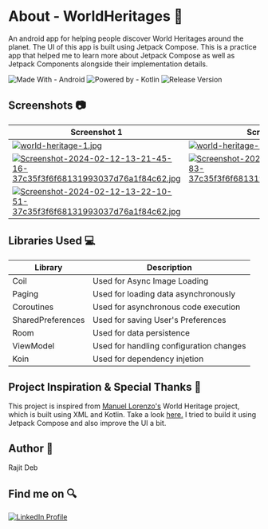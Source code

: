 # About - WorldHeritages 🌟
An android app for helping people discover W​orld Heritages​ around the planet. The UI of this app is built using Jetpack Compose. This is a practice app that helped me to learn more about Jetpack Compose as well as Jetpack Components alongside their implementation details.

![Made With - Android](https://img.shields.io/badge/Made_With-Android-2ea44f?logo=android)
![Powered by - Kotlin](https://img.shields.io/badge/Powered_by-Kotlin-B322E9)
![Release Version](https://img.shields.io/badge/release-v1.0.0-blue)

## Screenshots 📷
| Screenshot 1 | Screenshot 2 | Screenshot 3 (v2)                                                                                              |
| ------------ | ------------ |----------------------------------------------------------------------------------------------------------------|
|[![world-heritage-1.jpg](https://i.postimg.cc/Fs4CtsKb/world-heritage-1.jpg)](https://postimg.cc/vD0tfyfD) | [![world-heritage-2.jpg](https://i.postimg.cc/TPzqrCLj/world-heritage-2.jpg)](https://postimg.cc/gwKZpyKr) | [![world-heritage-1v2.jpg](https://i.postimg.cc/PJF1chwn/world-heritage-1v2.jpg)](https://postimg.cc/xNMkJw56) |
| [![Screenshot-2024-02-12-13-21-45-16-37c35f3f6f68131993037d76a1f84c62.jpg](https://i.postimg.cc/MG6dXq4m/Screenshot-2024-02-12-13-21-45-16-37c35f3f6f68131993037d76a1f84c62.jpg)](https://postimg.cc/tschMQ9s) | [![Screenshot-2024-02-12-13-21-52-83-37c35f3f6f68131993037d76a1f84c62.jpg](https://i.postimg.cc/brxmsrzL/Screenshot-2024-02-12-13-21-52-83-37c35f3f6f68131993037d76a1f84c62.jpg)](https://postimg.cc/ctJRzst8) | [![Screenshot-2024-02-12-13-22-04-85-37c35f3f6f68131993037d76a1f84c62.jpg](https://i.postimg.cc/6pmf6nrt/Screenshot-2024-02-12-13-22-04-85-37c35f3f6f68131993037d76a1f84c62.jpg)](https://postimg.cc/nXqD0sSP) | [![Screenshot-2024-02-12-13-22-10-51-37c35f3f6f68131993037d76a1f84c62.jpg](https://i.postimg.cc/VNtnYTsW/Screenshot-2024-02-12-13-22-10-51-37c35f3f6f68131993037d76a1f84c62.jpg)](https://postimg.cc/hJSfs2dX) |
| [![Screenshot-2024-02-12-13-22-10-51-37c35f3f6f68131993037d76a1f84c62.jpg](https://i.postimg.cc/VNtnYTsW/Screenshot-2024-02-12-13-22-10-51-37c35f3f6f68131993037d76a1f84c62.jpg)](https://postimg.cc/hJSfs2dX) |

## Libraries Used 💻
| Library | Description |
| ------- | ----------- |
| Coil | Used for Async Image Loading |
| Paging | Used for loading data asynchronously |
| Coroutines | Used for asynchronous code execution |
| SharedPreferences | Used for saving User's Preferences |
| Room | Used for data persistence |
| ViewModel | Used for handling configuration changes |
| Koin | Used for dependency injetion |

## Project Inspiration & Special Thanks 💖
This project is inspired from <a href="https://github.com/noloman">Manuel Lorenzo's</a> World Heritage project, which is built using XML and Kotlin. Take a look <a href="https://github.com/noloman/WorldHeritages">here.</a> I tried to build it using Jetpack Compose and also improve the UI a bit.

## Author 🧑
Rajit Deb

## Find me on 🔍
[![LinkedIn Profile](https://img.shields.io/badge/LinkedIn-0077B5?style=for-the-badge&logo=linkedin&logoColor=white)](https://www.linkedin.com/in/imrajit/)